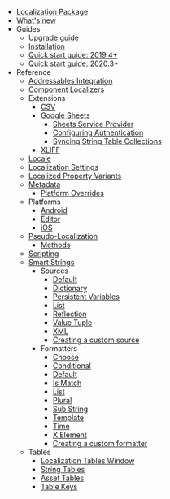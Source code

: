 * [Localization Package](index.md)
* [What's new](whats-new.md)
* Guides
  * [Upgrade guide](upgrade-guide.md)
  * [Installation](Installation.md)
  * [Quick start guide: 2019.4+](QuickStartGuide.md)
  * [Quick start guide: 2020.3+](QuickStartGuideWithVariants.md)
* Reference
  * [Addressables Integration](Addressables.md)
  * [Component Localizers](ComponentLocalizers.md)
  * Extensions
    * [CSV](CSV.md)
    * [Google Sheets](Google-Sheets.md)
      * [Sheets Service Provider](Google-Sheets-Sheets-Service-Provider.md)
      * [Configuring Authentication](Google-Sheets-Configuring-Authentication.md)
      * [Syncing String Table Collections](Google-Sheets-Syncing-StringTableCollections.md)
    * [XLIFF](XLIFF.md)
  * [Locale](Locale.md)
  * [Localization Settings](LocalizationSettings.md)
  * [Localized Property Variants](LocalizedPropertyVariants.md)
  * [Metadata](Metadata.md)
    * [Platform Overrides](Metadata-Platform-Overrides.md)
  * Platforms
    * [Android](Android-App-Localization.md)
    * [Editor](EditModeSupport.md)
    * [iOS](iOS-App-Localization.md)
  * [Pseudo-Localization](Pseudo-Localization.md)
    * [Methods](Pseudo-Localization-Methods.md)
  * [Scripting](Scripting.md)
  * [Smart Strings](Smart/SmartStrings.md)
    * Sources
      * [Default](Smart/Default-Source.md)
      * [Dictionary](Smart/Dictionary-Source.md)
      * [Persistent Variables](Smart/Persistent-Variables-Source.md)
      * [List](Smart/List-Source.md)
      * [Reflection](Smart/Reflection-Source.md)
      * [Value Tuple](Smart/Value-Tuple-Source.md)
      * [XML](Smart/Xml-Source.md)
      * [Creating a custom source](Smart/Creating-a-Custom-Source.md)
    * Formatters
      * [Choose](Smart/Choose-Formatter.md)
      * [Conditional](Smart/Conditional-Formatter.md)
      * [Default](Smart/Default-Formatter.md)
      * [Is Match](Smart/IsMatch-Formatter.md)
      * [List](Smart/List-Formatter.md)
      * [Plural](Smart/Plural-Formatter.md)
      * [Sub String](Smart/SubString-Formatter.md)
      * [Template](Smart/Template-Formatter.md)
      * [Time](Smart/Time-Formatter.md)
      * [X Element](Smart/XElement-Formatter.md)
      * [Creating a custom formatter](Smart/Creating-a-Custom-Formatter.md)
  * Tables
    * [Localization Tables Window](LocalizationTablesWindow.md)
    * [String Tables](StringTables.md)
    * [Asset Tables](AssetTables.md)
    * [Table Keys](TableEntryKeys.md)
